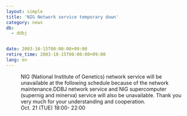 ```yaml
---
layout: simple
title: 'NIG Network service temporary down'
category: news
db:
  - ddbj


date: 2003-10-15T00:00:00+09:00
retire_time: 2003-10-15T00:00:00+09:00
lang: en
---
```


<dd>NIG (National Institute of Genetics) network service will be unavailable at the following schedule because of the network maintenance.DDBJ network service and NIG supercomputer (supernig and minerva) service will also be unavailable. Thank you very much for your understanding and cooperation.<br>
<dd>Oct. 21 (TUE) 18:00- 22:00</dd>
</dd>
